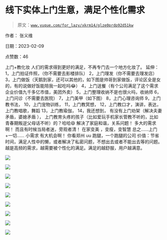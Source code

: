 # 线下实体上门生意，满足个性化需求

> 原文：[`www.yuque.com/for_lazy/xkrm14/glze0prdp92d51kw`](https://www.yuque.com/for_lazy/xkrm14/glze0prdp92d51kw)

作者： 张义维

日期：2023-02-09

点赞数：46

上门+教化妆 人们的需求得到更好的满足，不再专门去一个地方化妆了。 延伸： 1，上门拍证件照，（你不需要去影楼排队） 2，上门理发（你不需要去理发店） 3，上门做饭（天鹅到家，还可以其他的，如下图是帅哥到家做饭，评论区全是女的，有的说做好饭能陪我一起吃吗😂） 4，上门送餐（有个公司满足了这个需求企业价值九千多亿市值，美团外卖） 5，上门整理收纳不是也很火吗，收纳师 6，上门问诊（不需要去医院） 7，上门美甲（如下图） 8，上门心理咨询师 9，上门教书法， 10，上门宠物训练， 11，上门教冥想， 12，上门教口才，演讲，表达， 上门教唱歌，舞蹈 13，上门教瑜伽， 14，我还想到， 有没有上门劝架（解决夫妻矛盾，婆媳矛盾 ）， 上门教育头疼的孩子（比如爱玩手机家长管教不听的，比如青春期叛逆父母话不听）的？哈哈😄 解决了家庭和谐，关系问题！ 多大的需求啊！ 而且有时候当局者迷，旁观者清！ 在家变美 ，变瘦，变智慧 总之……上门+一切…… 小需求 有大机会啊！ 你看郑州 uu 跑腿，一个跑腿的公司 价值：节省时间，满足人性中的懒，或者解决了私密问题，不想出去或者不能出去等的问题。 越是高频的需求，越需要被个性化的满足。满足的越舒服，用户越满意。

![](img/f97a9b8629d9c2201ccdb1142d783068.png)  

![](img/4f031d1a4bd43f0a1ebd10d746c83240.png)  

![](img/7b7b23f331aff00826569f94f999986c.png)

![](img/48bb3a6536d9897808a9c4e0766beebb.png)

![](img/468b88e16a37eaa685f59f1d3e0ef6a3.png)

![](img/4187e6c42121f786a70f972da3b6dd8d.png)

![](img/2c455d379bf7564c571b6a9c59d5d5e9.png)

![](img/b9cbb57f62335d35edd33912006ccc3b.png)

![](img/48dea96ee0a75df872a14928d00e51c6.png)  



